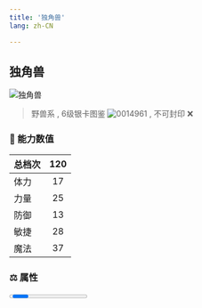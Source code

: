 ```yaml
---
title: '独角兽'
lang: zh-CN

---
```



## 独角兽

![独角兽](https://user-images.githubusercontent.com/78347270/115937676-6b4a0580-a4d3-11eb-9992-78dd72da9d7b.gif) 

> 野兽系 , 6级银卡图鉴 ![0014961](https://user-images.githubusercontent.com/78347270/115963858-4e0d4980-a55c-11eb-87f1-acea62ff25da.gif) , 不可封印 :x:


### 💪 能力数值

| 总档次       | 120            |
| :----------- |:-------------:|
| 体力      | 17   <Stars :number="1.5" />  |
| 力量      | 25   <Stars :number="2.5" />  |
| 防御      | 13  <Stars :number="1.5" />  | 
| 敏捷      | 28  <Stars :number="3" />  | 
| 魔法      | 37  <Stars :number="3.5" />   | 


### ⚖️ 属性

<Progress earth :number="4" />

<Progress water :number="0" />

<Progress fire :number="0" />

<Progress wind :number="6" />

### ✨ 技能栏 <Strong>6个</Strong>

- 攻击
- 防御

### 👶 1级出现点

- 完成任务 :scroll: 最后的真相（一等勋章）随机获取



